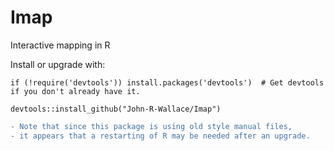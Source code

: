# Imap
Interactive mapping in R

Install or upgrade with:

    if (!require('devtools')) install.packages('devtools')  # Get devtools if you don't already have it.
    
    devtools::install_github("John-R-Wallace/Imap")
```diff
- Note that since this package is using old style manual files, 
- it appears that a restarting of R may be needed after an upgrade.
```

